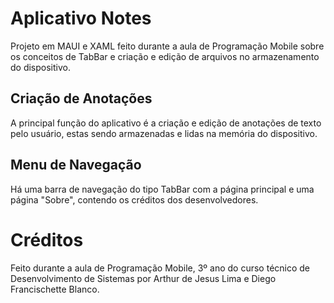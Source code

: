 # Aplicativo Notes
  Projeto em MAUI e XAML feito durante a aula de Programação Mobile sobre os conceitos de TabBar e criação e edição de arquivos no armazenamento do dispositivo.

## Criação de Anotações
  A principal função do aplicativo é a criação e edição de anotações de texto pelo usuário, estas sendo armazenadas e lidas na memória do dispositivo.

## Menu de Navegação
Há uma barra de navegação do tipo TabBar com a página principal e uma página "Sobre", contendo os créditos dos desenvolvedores.

# Créditos
  Feito durante a aula de Programação Mobile, 3º ano do curso técnico de Desenvolvimento de Sistemas por Arthur de Jesus Lima e Diego Francischette Blanco.
